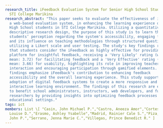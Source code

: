 ```yaml
---
research_title: iFeedback Evaluation System for Senior High School Students in
  STI College Marikina
research_abstract: "This paper seeks to evaluate the effectiveness of iFeedback,
  a web-based evaluation system, in enhancing the learning experience of Senior
  High School students in STI College Marikina. Utilizing a quantitative
  descriptive research design, the purpose of this study is to learn the
  students’ perception regarding the system's accessibility, engaging features,
  and its influence on teaching methodologies through structured questionnaires
  utilizing a Likert scale and user testing. The study's key findings reveal
  that students consider the iFeedback as highly effective for providing a
  platform for insightful feedback, receiving a 'Very Likely' rating (weighted
  mean: 3.72) for facilitating feedback and a 'Very Effective' rating (weighted
  mean: 3.66) for usability, highlighting its role in improving teacher-student
  interaction and encouraging participation through gamified elements. These
  findings emphasize iFeedback's contribution to enhancing feedback
  accessibility and the overall learning experience. This study supports the
  adoption of digital feedback systems to create a more responsive and
  interactive learning environment. The findings of this research are expected
  to benefit school administrators, instructors, web developers, and future
  researchers by providing insights into optimizing feedback processes in
  educational settings."
tags: ict
members: List \[ "Casin, John Michael P.","Castro, Aneeza Amor","Cortes, Rafael
  Louise D.","Erasmo, Ashley Ysabelle","Madrid, Rainier Cale S.","Piza, Nhiel
  John P.","Serrano, Jenna Marie C.","Villegas, Prince Benedict R." ]
---
```

